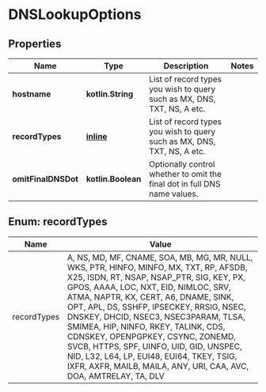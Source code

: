 
# DNSLookupOptions

## Properties
Name | Type | Description | Notes
------------ | ------------- | ------------- | -------------
**hostname** | **kotlin.String** | List of record types you wish to query such as MX, DNS, TXT, NS, A etc. | 
**recordTypes** | [**inline**](#kotlin.collections.Set&lt;RecordTypesEnum&gt;) | List of record types you wish to query such as MX, DNS, TXT, NS, A etc. | 
**omitFinalDNSDot** | **kotlin.Boolean** | Optionally control whether to omit the final dot in full DNS name values. | 


<a name="kotlin.collections.Set<RecordTypesEnum>"></a>
## Enum: recordTypes
Name | Value
---- | -----
recordTypes | A, NS, MD, MF, CNAME, SOA, MB, MG, MR, NULL, WKS, PTR, HINFO, MINFO, MX, TXT, RP, AFSDB, X25, ISDN, RT, NSAP, NSAP_PTR, SIG, KEY, PX, GPOS, AAAA, LOC, NXT, EID, NIMLOC, SRV, ATMA, NAPTR, KX, CERT, A6, DNAME, SINK, OPT, APL, DS, SSHFP, IPSECKEY, RRSIG, NSEC, DNSKEY, DHCID, NSEC3, NSEC3PARAM, TLSA, SMIMEA, HIP, NINFO, RKEY, TALINK, CDS, CDNSKEY, OPENPGPKEY, CSYNC, ZONEMD, SVCB, HTTPS, SPF, UINFO, UID, GID, UNSPEC, NID, L32, L64, LP, EUI48, EUI64, TKEY, TSIG, IXFR, AXFR, MAILB, MAILA, ANY, URI, CAA, AVC, DOA, AMTRELAY, TA, DLV



